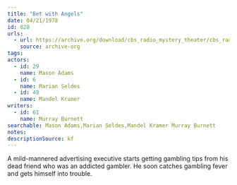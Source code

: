 ```yaml
---
title: "Bet with Angels"
date: 04/21/1978
id: 820
urls: 
  - url: https://archive.org/download/cbs_radio_mystery_theater/cbs_radio_mystery_theater-0801-0850.zip/cbs_radio_mystery_theater-0801-0850%2Fcbsrmt_0820_bet_with_angels.mp3
    source: archive-org
tags: 
actors:  
  - id: 29
    name: Mason Adams  
  - id: 6
    name: Marian Seldes  
  - id: 49
    name: Mandel Kramer
writers:  
  - id: 61
    name: Murray Burnett
searchable: Mason Adams,Marian Seldes,Mandel Kramer Murray Burnett
notes: 
descriptionSource: kf
---
```

A mild-mannered advertising executive starts getting gambling tips from his dead friend who was an addicted gambler. He soon catches gambling fever and gets himself into trouble.